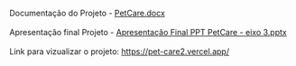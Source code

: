 Documentação do Projeto -
[PetCare.docx](https://github.com/user-attachments/files/16044754/PetCare.docx) 
<br><br>
Apresentação final Projeto - [Apresentação Final PPT PetCare - eixo 3.pptx](https://github.com/user-attachments/files/16044755/Apresentacao.Final.PPT.PetCare.-.eixo.3.pptx)
<br><br>
Link para vizualizar o projeto: https://pet-care2.vercel.app/
